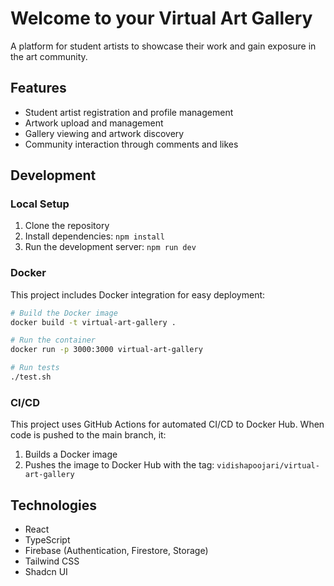 
# Welcome to your Virtual Art Gallery 

A platform for student artists to showcase their work and gain exposure in the art community.

## Features
- Student artist registration and profile management
- Artwork upload and management
- Gallery viewing and artwork discovery
- Community interaction through comments and likes

## Development

### Local Setup
1. Clone the repository
2. Install dependencies: `npm install`
3. Run the development server: `npm run dev`

### Docker
This project includes Docker integration for easy deployment:

```bash
# Build the Docker image
docker build -t virtual-art-gallery .

# Run the container
docker run -p 3000:3000 virtual-art-gallery

# Run tests
./test.sh
```

### CI/CD
This project uses GitHub Actions for automated CI/CD to Docker Hub. When code is pushed to the main branch, it:
1. Builds a Docker image
2. Pushes the image to Docker Hub with the tag: `vidishapoojari/virtual-art-gallery`

## Technologies
- React
- TypeScript
- Firebase (Authentication, Firestore, Storage)
- Tailwind CSS
- Shadcn UI
